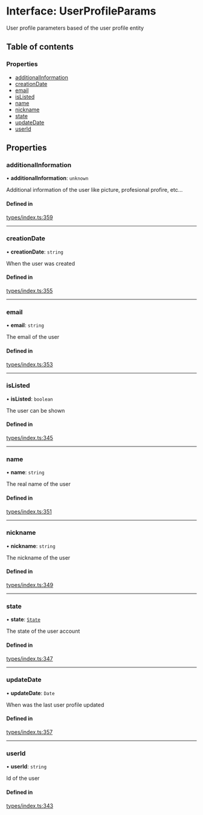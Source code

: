 # Interface: UserProfileParams

User profile parameters based of the user profile entity

## Table of contents

### Properties

- [additionalInformation](UserProfileParams.md#additionalinformation)
- [creationDate](UserProfileParams.md#creationdate)
- [email](UserProfileParams.md#email)
- [isListed](UserProfileParams.md#islisted)
- [name](UserProfileParams.md#name)
- [nickname](UserProfileParams.md#nickname)
- [state](UserProfileParams.md#state)
- [updateDate](UserProfileParams.md#updatedate)
- [userId](UserProfileParams.md#userid)

## Properties

### additionalInformation

• **additionalInformation**: `unknown`

Additional information of the user like picture, profesional profire, etc...

#### Defined in

[types/index.ts:359](https://github.com/nevermined-io/react-components/blob/9a583d0/catalog/src/types/index.ts#L359)

___

### creationDate

• **creationDate**: `string`

When the user was created

#### Defined in

[types/index.ts:355](https://github.com/nevermined-io/react-components/blob/9a583d0/catalog/src/types/index.ts#L355)

___

### email

• **email**: `string`

The email of the user

#### Defined in

[types/index.ts:353](https://github.com/nevermined-io/react-components/blob/9a583d0/catalog/src/types/index.ts#L353)

___

### isListed

• **isListed**: `boolean`

The user can be shown

#### Defined in

[types/index.ts:345](https://github.com/nevermined-io/react-components/blob/9a583d0/catalog/src/types/index.ts#L345)

___

### name

• **name**: `string`

The real name of the user

#### Defined in

[types/index.ts:351](https://github.com/nevermined-io/react-components/blob/9a583d0/catalog/src/types/index.ts#L351)

___

### nickname

• **nickname**: `string`

The nickname of the user

#### Defined in

[types/index.ts:349](https://github.com/nevermined-io/react-components/blob/9a583d0/catalog/src/types/index.ts#L349)

___

### state

• **state**: [`State`](../enums/State.md)

The state of the user account

#### Defined in

[types/index.ts:347](https://github.com/nevermined-io/react-components/blob/9a583d0/catalog/src/types/index.ts#L347)

___

### updateDate

• **updateDate**: `Date`

When was the last user profile updated

#### Defined in

[types/index.ts:357](https://github.com/nevermined-io/react-components/blob/9a583d0/catalog/src/types/index.ts#L357)

___

### userId

• **userId**: `string`

Id of the user

#### Defined in

[types/index.ts:343](https://github.com/nevermined-io/react-components/blob/9a583d0/catalog/src/types/index.ts#L343)
